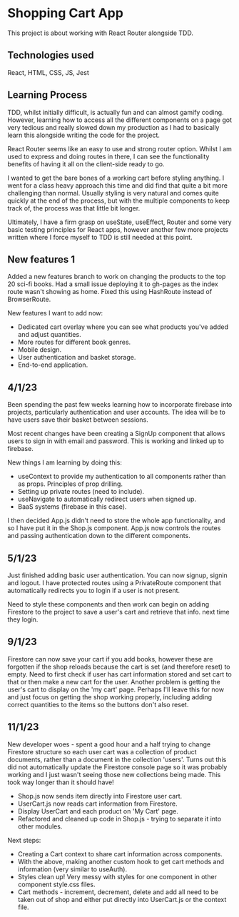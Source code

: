 # Shopping Cart App

This project is about working with React Router alongside TDD.

## Technologies used

React, HTML, CSS, JS, Jest

## Learning Process

TDD, whilst initially difficult, is actually fun and can almost gamify coding. However, learning how to access all the different components on a page got very tedious and really slowed down my production as I had to basically learn this alongside writing the code for the project.

React Router seems like an easy to use and strong router option. Whilst I am used to express and doing routes in there, I can see the functionality benefits of having it all on the client-side ready to go.

I wanted to get the bare bones of a working cart before styling anything. I went for a class heavy approach this time and did find that quite a bit more challenging than normal. Usually styling is very natural and comes quite quickly at the end of the process, but with the multiple components to keep track of, the process was that little bit longer.

Ultimately, I have a firm grasp on useState, useEffect, Router and some very basic testing principles for React apps, however another few more projects written where I force myself to TDD is still needed at this point.

## New features 1

Added a new features branch to work on changing the products to the top 20 sci-fi books. Had a small issue deploying it to gh-pages as the index route wasn't showing as home. Fixed this using HashRoute instead of BrowserRoute. 

New features I want to add now: 

- Dedicated cart overlay where you can see what products you've added and adjust quantities.
- More routes for different book genres.
- Mobile design.
- User authentication and basket storage.
- End-to-end application.

## 4/1/23

Been spending the past few weeks learning how to incorporate firebase into projects, particularly authentication and user accounts. The idea will be to have users save their basket between sessions. 

Most recent changes have been creating a SignUp component that allows users to sign in with email and password. This is working and linked up to firebase. 

New things I am learning by doing this:
- useContext to provide my authentication to all components rather than as props. Principles of prop drilling.
- Setting up private routes (need to include).
- useNavigate to automatically redirect users when signed up.
- BaaS systems (firebase in this case).

I then decided App.js didn't need to store the whole app functionality, and so I have put it in the Shop.js component. App.js now controls the routes and passing authentication down to the different components.

## 5/1/23

Just finished adding basic user authentication. You can now signup, signin and logout. I have protected routes using a PrivateRoute component that automatically redirects you to login if a user is not present. 

Need to style these components and then work can begin on adding Firestore to the project to save a user's cart and retrieve that info. next time they login.

## 9/1/23

Firestore can now save your cart if you add books, however these are forgotten if the shop reloads because the cart is set (and therefore reset) to empty. Need to first check if user has cart information stored and set cart to that or then make a new cart for the user. 
Another problem is getting the user's cart to display on the 'my cart' page. Perhaps I'll leave this for now and just focus on getting the shop working properly, including adding correct quantities to the items so the buttons don't also reset.

## 11/1/23

New developer woes - spent a good hour and a half trying to change Firestore structure so each user cart was a collection of product documents, rather than a document in the collection 'users'. Turns out this did not automatically update the Firestore console page so it was probably working and I just wasn't seeing those new collections being made. This took way longer than it should have!

- Shop.js now sends item directly into Firestore user cart.
- UserCart.js now reads cart information from Firestore.
- Display UserCart and each product on 'My Cart' page.
- Refactored and cleaned up code in Shop.js - trying to separate it into other modules.

Next steps:
- Creating a Cart context to share cart information across components.
- With the above, making another custom hook to get cart methods and information (very similar to useAuth).
- Styles clean up! Very messy with styles for one component in other component style.css files.
- Cart methods - increment, decrement, delete and add all need to be taken out of shop and either put directly into UserCart.js or the context file.